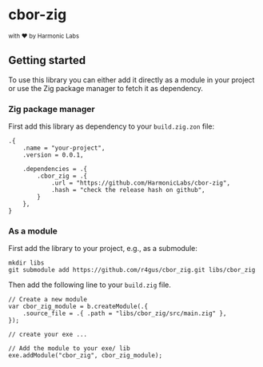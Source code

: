 # cbor-zig

<small> with ❤️ by Harmonic Labs </small>

## Getting started

To use this library you can either add it directly as a module in your project
or use the Zig package manager to fetch it as dependency.

### Zig package manager

First add this library as dependency to your `build.zig.zon` file:

```zon
.{
    .name = "your-project",
    .version = 0.0.1,

    .dependencies = .{
        .cbor_zig = .{
            .url = "https://github.com/HarmonicLabs/cbor-zig",
            .hash = "check the release hash on github",
        }
    },
}
```

### As a module

First add the library to your project, e.g., as a submodule:

```shell
mkdir libs
git submodule add https://github.com/r4gus/cbor_zig.git libs/cbor_zig
```

Then add the following line to your `build.zig` file.

```zig
// Create a new module
var cbor_zig_module = b.createModule(.{
    .source_file = .{ .path = "libs/cbor_zig/src/main.zig" },
});

// create your exe ...

// Add the module to your exe/ lib
exe.addModule("cbor_zig", cbor_zig_module);
```